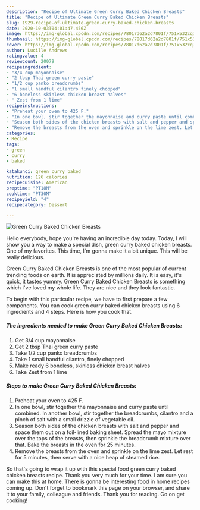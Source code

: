 ```yaml
---
description: "Recipe of Ultimate Green Curry Baked Chicken Breasts"
title: "Recipe of Ultimate Green Curry Baked Chicken Breasts"
slug: 1929-recipe-of-ultimate-green-curry-baked-chicken-breasts
date: 2020-10-03T04:01:47.456Z
image: https://img-global.cpcdn.com/recipes/78017d62a2d7801f/751x532cq70/green-curry-baked-chicken-breasts-recipe-main-photo.jpg
thumbnail: https://img-global.cpcdn.com/recipes/78017d62a2d7801f/751x532cq70/green-curry-baked-chicken-breasts-recipe-main-photo.jpg
cover: https://img-global.cpcdn.com/recipes/78017d62a2d7801f/751x532cq70/green-curry-baked-chicken-breasts-recipe-main-photo.jpg
author: Lucille Andrews
ratingvalue: 4
reviewcount: 20079
recipeingredient:
- "3/4 cup mayonnaise"
- "2 tbsp Thai green curry paste"
- "1/2 cup panko breadcrumbs"
- "1 small handful cilantro finely chopped"
- "6 boneless skinless chicken breast halves"
- " Zest from 1 lime"
recipeinstructions:
- "Preheat your oven to 425 F."
- "In one bowl, stir together the mayonnaise and curry paste until combined. In another bowl, stir together the breadcrumbs, cilantro and a pinch of salt with a small drizzle of vegetable oil."
- "Season both sides of the chicken breasts with salt and pepper and space them out on a foil-lined baking sheet. Spread the mayo mixture over the tops of the breasts, then sprinkle the breadcrumb mixture over that. Bake the breasts in the oven for 25 minutes."
- "Remove the breasts from the oven and sprinkle on the lime zest. Let rest for 5 minutes, then serve with a nice heap of steamed rice."
categories:
- Recipe
tags:
- green
- curry
- baked

katakunci: green curry baked 
nutrition: 126 calories
recipecuisine: American
preptime: "PT18M"
cooktime: "PT30M"
recipeyield: "4"
recipecategory: Dessert

---
```



![Green Curry Baked Chicken Breasts](https://img-global.cpcdn.com/recipes/78017d62a2d7801f/751x532cq70/green-curry-baked-chicken-breasts-recipe-main-photo.jpg)

Hello everybody, hope you're having an incredible day today. Today, I will show you a way to make a special dish, green curry baked chicken breasts. One of my favorites. This time, I'm gonna make it a bit unique. This will be really delicious.



Green Curry Baked Chicken Breasts is one of the most popular of current trending foods on earth. It is appreciated by millions daily. It is easy, it's quick, it tastes yummy. Green Curry Baked Chicken Breasts is something which I've loved my whole life. They are nice and they look fantastic.


To begin with this particular recipe, we have to first prepare a few components. You can cook green curry baked chicken breasts using 6 ingredients and 4 steps. Here is how you cook that.

<!--inarticleads1-->

##### The ingredients needed to make Green Curry Baked Chicken Breasts:

1. Get 3/4 cup mayonnaise
1. Get 2 tbsp Thai green curry paste
1. Take 1/2 cup panko breadcrumbs
1. Take 1 small handful cilantro, finely chopped
1. Make ready 6 boneless, skinless chicken breast halves
1. Take  Zest from 1 lime




<!--inarticleads2-->

##### Steps to make Green Curry Baked Chicken Breasts:

1. Preheat your oven to 425 F.
1. In one bowl, stir together the mayonnaise and curry paste until combined. In another bowl, stir together the breadcrumbs, cilantro and a pinch of salt with a small drizzle of vegetable oil.
1. Season both sides of the chicken breasts with salt and pepper and space them out on a foil-lined baking sheet. Spread the mayo mixture over the tops of the breasts, then sprinkle the breadcrumb mixture over that. Bake the breasts in the oven for 25 minutes.
1. Remove the breasts from the oven and sprinkle on the lime zest. Let rest for 5 minutes, then serve with a nice heap of steamed rice.




So that's going to wrap it up with this special food green curry baked chicken breasts recipe. Thank you very much for your time. I am sure you can make this at home. There is gonna be interesting food in home recipes coming up. Don't forget to bookmark this page on your browser, and share it to your family, colleague and friends. Thank you for reading. Go on get cooking!
